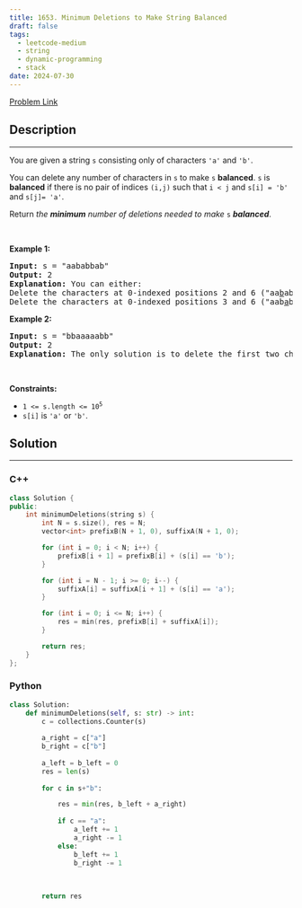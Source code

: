 ```yaml
---
title: 1653. Minimum Deletions to Make String Balanced
draft: false
tags: 
  - leetcode-medium
  - string
  - dynamic-programming
  - stack
date: 2024-07-30
---
```


[Problem Link](https://leetcode.com/problems/minimum-deletions-to-make-string-balanced/)

## Description

---
<p>You are given a string <code>s</code> consisting only of characters <code>&#39;a&#39;</code> and <code>&#39;b&#39;</code>​​​​.</p>

<p>You can delete any number of characters in <code>s</code> to make <code>s</code> <strong>balanced</strong>. <code>s</code> is <strong>balanced</strong> if there is no pair of indices <code>(i,j)</code> such that <code>i &lt; j</code> and <code>s[i] = &#39;b&#39;</code> and <code>s[j]= &#39;a&#39;</code>.</p>

<p>Return <em>the <strong>minimum</strong> number of deletions needed to make </em><code>s</code><em> <strong>balanced</strong></em>.</p>

<p>&nbsp;</p>
<p><strong class="example">Example 1:</strong></p>

<pre>
<strong>Input:</strong> s = &quot;aababbab&quot;
<strong>Output:</strong> 2
<strong>Explanation:</strong> You can either:
Delete the characters at 0-indexed positions 2 and 6 (&quot;aa<u>b</u>abb<u>a</u>b&quot; -&gt; &quot;aaabbb&quot;), or
Delete the characters at 0-indexed positions 3 and 6 (&quot;aab<u>a</u>bb<u>a</u>b&quot; -&gt; &quot;aabbbb&quot;).
</pre>

<p><strong class="example">Example 2:</strong></p>

<pre>
<strong>Input:</strong> s = &quot;bbaaaaabb&quot;
<strong>Output:</strong> 2
<strong>Explanation:</strong> The only solution is to delete the first two characters.
</pre>

<p>&nbsp;</p>
<p><strong>Constraints:</strong></p>

<ul>
	<li><code>1 &lt;= s.length &lt;= 10<sup>5</sup></code></li>
	<li><code>s[i]</code> is&nbsp;<code>&#39;a&#39;</code> or <code>&#39;b&#39;</code>​​.</li>
</ul>


## Solution

---
### C++
``` cpp title='minimum-deletions-to-make-string-balanced'
class Solution {
public:
    int minimumDeletions(string s) {
        int N = s.size(), res = N;
        vector<int> prefixB(N + 1, 0), suffixA(N + 1, 0);

        for (int i = 0; i < N; i++) {
            prefixB[i + 1] = prefixB[i] + (s[i] == 'b');
        }

        for (int i = N - 1; i >= 0; i--) {
            suffixA[i] = suffixA[i + 1] + (s[i] == 'a');
        }

        for (int i = 0; i <= N; i++) {
            res = min(res, prefixB[i] + suffixA[i]);
        }

        return res;
    }
};
```
### Python
``` py title='minimum-deletions-to-make-string-balanced'
class Solution:
    def minimumDeletions(self, s: str) -> int:
        c = collections.Counter(s)
        
        a_right = c["a"]
        b_right = c["b"]
        
        a_left = b_left = 0
        res = len(s)
        
        for c in s+"b":

            res = min(res, b_left + a_right)
                
            if c == "a":
                a_left += 1
                a_right -= 1
            else:
                b_left += 1
                b_right -= 1
            
            
        
        return res
            
```

